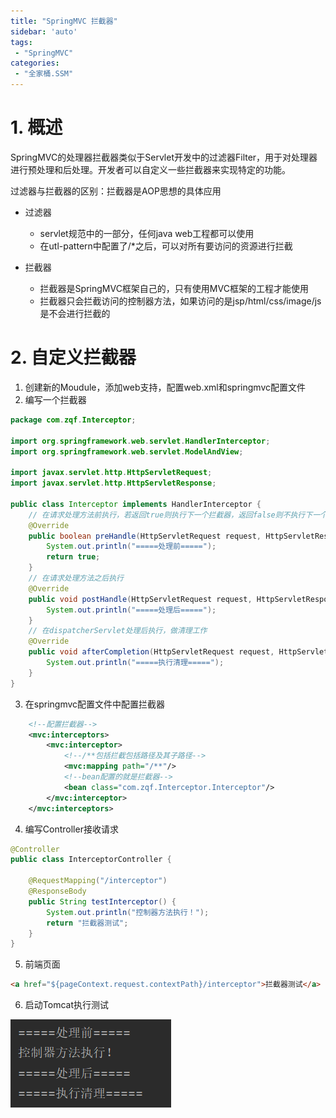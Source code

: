 ```yaml
---
title: "SpringMVC 拦截器"
sidebar: 'auto'
tags:
 - "SpringMVC"
categories: 
 - "全家桶.SSM"
---
```


# 1. 概述

SpringMVC的处理器拦截器类似于Servlet开发中的过滤器Filter，用于对处理器进行预处理和后处理。开发者可以自定义一些拦截器来实现特定的功能。

过滤器与拦截器的区别：拦截器是AOP思想的具体应用

* 过滤器    
	* servlet规范中的一部分，任何java web工程都可以使用
    * 在utl-pattern中配置了/*之后，可以对所有要访问的资源进行拦截

* 拦截器    
	* 拦截器是SpringMVC框架自己的，只有使用MVC框架的工程才能使用
    * 拦截器只会拦截访问的控制器方法，如果访问的是jsp/html/css/image/js是不会进行拦截的
	
# 2. 自定义拦截器

1. 创建新的Moudule，添加web支持，配置web.xml和springmvc配置文件
2. 编写一个拦截器
```java
package com.zqf.Interceptor;

import org.springframework.web.servlet.HandlerInterceptor;
import org.springframework.web.servlet.ModelAndView;

import javax.servlet.http.HttpServletRequest;
import javax.servlet.http.HttpServletResponse;

public class Interceptor implements HandlerInterceptor {
    // 在请求处理方法前执行，若返回true则执行下一个拦截器，返回false则不执行下一个拦截器
    @Override
    public boolean preHandle(HttpServletRequest request, HttpServletResponse response, Object handler) throws Exception {
        System.out.println("=====处理前=====");
        return true;
    }
    // 在请求处理方法之后执行
    @Override
    public void postHandle(HttpServletRequest request, HttpServletResponse response, Object handler, ModelAndView modelAndView) throws Exception {
        System.out.println("=====处理后=====");
    }
    // 在dispatcherServlet处理后执行，做清理工作
    @Override
    public void afterCompletion(HttpServletRequest request, HttpServletResponse response, Object handler, Exception ex) throws Exception {
        System.out.println("=====执行清理=====");
    }
}

```

3. 在springmvc配置文件中配置拦截器
```xml
    <!--配置拦截器-->
    <mvc:interceptors>
        <mvc:interceptor>
            <!--/**包括拦截包括路径及其子路径-->
            <mvc:mapping path="/**"/>
            <!--bean配置的就是拦截器-->
            <bean class="com.zqf.Interceptor.Interceptor"/>
        </mvc:interceptor>
    </mvc:interceptors>
```

4. 编写Controller接收请求
```java
@Controller
public class InterceptorController {

    @RequestMapping("/interceptor")
    @ResponseBody
    public String testInterceptor() {
        System.out.println("控制器方法执行！");
        return "拦截器测试";
    }
}
```

5. 前端页面
```html
<a href="${pageContext.request.contextPath}/interceptor">拦截器测试</a>
```

6. 启动Tomcat执行测试

![01910e8a3733c9731d47eb8bfca325f6.png](./image/01910e8a3733c9731d47eb8bfca325f6.png)
